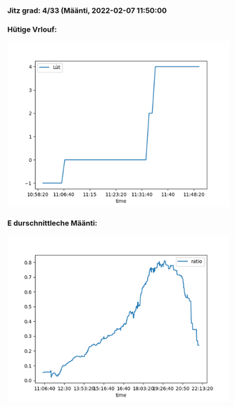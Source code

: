 ### Jitz grad: 4/33 (Määnti, 2022-02-07 11:50:00

### Hütige Vrlouf:
![Graph](Today.png)

### E durschnittleche Määnti:
![Graph](Määnti.png)